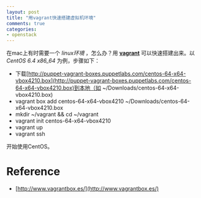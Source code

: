 ```yaml
---
layout: post
title: "用vagrant快速搭建虚拟机环境"
comments: true
categories:
- openstack
---
```


在mac上有时需要一个 *linux环境* ，怎么办？用 **[vagrant](https://www.vagrantup.com/)** 可以快速搭建出来。以 *CentOS 6.4 x86_64* 为例，步骤如下：

- 下载[http://puppet-vagrant-boxes.puppetlabs.com/centos-64-x64-vbox4210.box](http://puppet-vagrant-boxes.puppetlabs.com/centos-64-x64-vbox4210.box)到本地（如 ~/Downloads/centos-64-x64-vbox4210.box)
- vagrant box add centos-64-x64-vbox4210 ~/Downloads/centos-64-x64-vbox4210.box
- mkdir ~/vagrant && cd ~/vagrant
- vagrant init centos-64-x64-vbox4210
- vagrant up
- vagrant ssh

开始使用CentOS。

Reference
=========
- [http://www.vagrantbox.es/](http://www.vagrantbox.es/)
